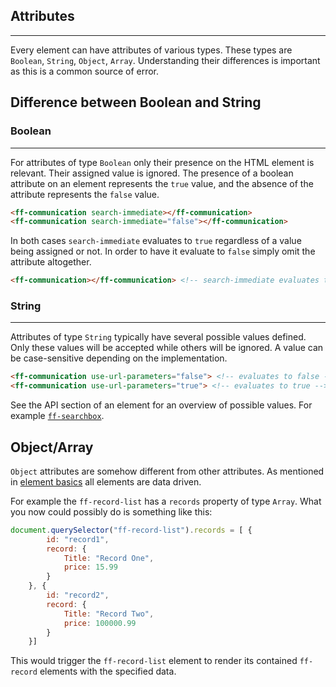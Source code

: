 ## Attributes

---
Every element can have attributes of various types. These types are `Boolean`, `String`, `Object`, `Array`. Understanding their differences is important as this is a common source of error.

## Difference between Boolean and String

### Boolean

---

For attributes of type `Boolean` only their presence on the HTML element is relevant. Their assigned value is ignored. The presence of a boolean attribute on an element represents the `true` value, and the absence of the attribute represents the `false` value.

```html
<ff-communication search-immediate></ff-communication>
<ff-communication search-immediate="false"></ff-communication>
``` 

In both cases `search-immediate` evaluates to `true` regardless of a value being assigned or not. In order to have it evaluate to `false` simply omit the attribute altogether.

```html
<ff-communication></ff-communication> <!-- search-immediate evaluates to false -->
``` 

### String

---
Attributes of type `String` typically have several possible values defined. Only these values will be accepted while others will be ignored. A value can be case-sensitive depending on the implementation.

```html
<ff-communication use-url-parameters="false"> <!-- evaluates to false -->
<ff-communication use-url-parameters="true"> <!-- evaluates to true -->
``` 

See the API section of an element for an overview of possible values. For example [`ff-searchbox`](/api/4.x/ff-searchbox#tab=api).

## Object/Array

`Object` attributes are somehow different from other attributes. As mentioned in [element basics](/documentation/4.x/communication) all elements are data driven.

For example the `ff-record-list` has a `records` property of type `Array`. What you now could possibly do is something like this:

```javascript
document.querySelector("ff-record-list").records = [ {
        id: "record1",
        record: {
            Title: "Record One",
            price: 15.99
        }
    }, {
        id: "record2",
        record: {
            Title: "Record Two",
            price: 100000.99
        }
    }]
``` 

This would trigger the `ff-record-list` element to render its contained `ff-record` elements with the specified data.
